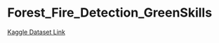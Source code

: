 # Forest_Fire_Detection_GreenSkills

[Kaggle Dataset Link](https://www.kaggle.com/datasets/abdelghaniaaba/wildfire-prediction-dataset?resource=download)
